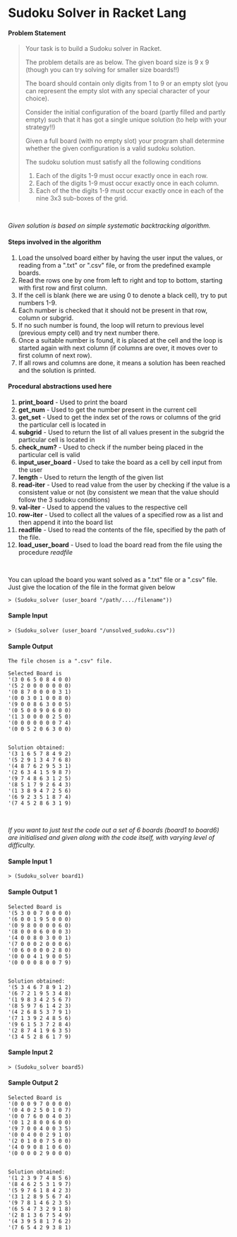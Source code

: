 # Sudoku Solver in Racket Lang
#### Problem Statement
<blockquote>
Your task is to build a Sudoku solver in Racket.  

The problem details are as below.
The given board size is 9 x 9 (though you can try solving for smaller size boards!!) 

The board should contain only digits from 1 to 9 or an empty slot (you can represent the empty slot with any special character of your choice). 

Consider the initial configuration of the board (partly filled and partly empty) such that it has got a single unique solution (to help with your strategy!!) 

Given a full board (with no empty slot) your program shall determine whether the given configuration is a valid sudoku solution. 

The sudoku solution must satisfy all the following conditions 
1. Each of the digits 1-9 must occur exactly once in each row. 
2. Each of the digits 1-9 must occur exactly once in each column. 
3. Each of the the digits 1-9 must occur exactly once in each of the nine 3x3 sub-boxes of the grid. 
</blockquote>
<br>

*Given solution is based on simple systematic backtracking algorithm.*

#### Steps involved in the algorithm
1. Load the unsolved board either by having the user input the values, or reading from a ".txt" or ".csv" file, or from the predefined example boards.
2. Read the rows one by one from left to right and top to bottom, starting with first row and first column. 
3. If the cell is blank (here we are using 0 to denote a black cell), try to put numbers 1-9. 
4. Each number is checked that it should not be present in that row, column or subgrid. 
5. If no such number is found, the loop will return to previous level (previous empty cell) and try next number there. 
6. Once a suitable number is found, it is placed at the cell and the loop is started again with next column (if columns are over, it moves over to first column of next row). 
7. If all rows and columns are done, it means a solution has been reached and the solution is printed.

#### Procedural abstractions used here
1. **print_board** - Used to print the board
2. **get_num** - Used to get the number present in the current cell
3. **get_set** - Used to get the index set of the rows or columns of the grid the particular cell is located in
4. **subgrid** - Used to return the list of all values present in the subgrid the particular cell is located in
5. **check_num?** - Used to check if the number being placed in the particular cell is valid
6. **input_user_board** - Used to take the board as a cell by cell input from the user
7. **length** - Used to return the length of the given list 
8. **read-iter** - Used to read value from the user by checking if the value is a consistent value or not (by consistent we mean that the value should follow the 3 sudoku conditions)
9. **val-iter** - Used to append the values to the respective cell
10. **row-iter** - Used to collect all the values of a specified row as a list and then append it into the board list
11. **readfile** - Used to read the contents of the file, specified by the path of the file.
12. **load_user_board** - Used to load the board read from the file using the procedure *readfile*
<br>

You can upload the board you want solved as a ".txt" file or a ".csv" file. 
Just give the location of the file in the format given below

```racket
> (Sudoku_solver (user_board "/path/..../filename"))
```


#### Sample Input 
```racket
> (Sudoku_solver (user_board "/unsolved_sudoku.csv"))
```

#### Sample Output
```racket
The file chosen is a ".csv" file.

Selected Board is 
'(3 0 6 5 0 8 4 0 0)
'(5 2 0 0 0 0 0 0 0)
'(0 8 7 0 0 0 0 3 1)
'(0 0 3 0 1 0 0 8 0)
'(9 0 0 8 6 3 0 0 5)
'(0 5 0 0 9 0 6 0 0)
'(1 3 0 0 0 0 2 5 0)
'(0 0 0 0 0 0 0 7 4)
'(0 0 5 2 0 6 3 0 0)


Solution obtained:
'(3 1 6 5 7 8 4 9 2)
'(5 2 9 1 3 4 7 6 8)
'(4 8 7 6 2 9 5 3 1)
'(2 6 3 4 1 5 9 8 7)
'(9 7 4 8 6 3 1 2 5)
'(8 5 1 7 9 2 6 4 3)
'(1 3 8 9 4 7 2 5 6)
'(6 9 2 3 5 1 8 7 4)
'(7 4 5 2 8 6 3 1 9)

```
<br>


*If you want to just test the code out a set of 6 boards (board1 to board6) are initialised and given along with the code itself, with varying level of difficulty.*

#### Sample Input 1
```racket
> (Sudoku_solver board1)
```

#### Sample Output 1
```racket
Selected Board is 
'(5 3 0 0 7 0 0 0 0)
'(6 0 0 1 9 5 0 0 0)
'(0 9 8 0 0 0 0 6 0)
'(8 0 0 0 6 0 0 0 3)
'(4 0 0 8 0 3 0 0 1)
'(7 0 0 0 2 0 0 0 6)
'(0 6 0 0 0 0 2 8 0)
'(0 0 0 4 1 9 0 0 5)
'(0 0 0 0 8 0 0 7 9)


Solution obtained:
'(5 3 4 6 7 8 9 1 2)
'(6 7 2 1 9 5 3 4 8)
'(1 9 8 3 4 2 5 6 7)
'(8 5 9 7 6 1 4 2 3)
'(4 2 6 8 5 3 7 9 1)
'(7 1 3 9 2 4 8 5 6)
'(9 6 1 5 3 7 2 8 4)
'(2 8 7 4 1 9 6 3 5)
'(3 4 5 2 8 6 1 7 9)

```

#### Sample Input 2
```racket
> (Sudoku_solver board5)
```

#### Sample Output 2
```racket
Selected Board is 
'(0 0 0 9 7 0 0 0 0)
'(0 4 0 2 5 0 1 0 7)
'(0 0 7 6 0 0 4 0 3)
'(0 1 2 8 0 0 6 0 0)
'(9 7 0 0 4 0 0 3 5)
'(0 0 4 0 0 2 9 1 0)
'(2 0 1 0 0 7 5 0 0)
'(4 0 9 0 8 1 0 6 0)
'(0 0 0 0 2 9 0 0 0)


Solution obtained:
'(1 2 3 9 7 4 8 5 6)
'(8 4 6 2 5 3 1 9 7)
'(5 9 7 6 1 8 4 2 3)
'(3 1 2 8 9 5 6 7 4)
'(9 7 8 1 4 6 2 3 5)
'(6 5 4 7 3 2 9 1 8)
'(2 8 1 3 6 7 5 4 9)
'(4 3 9 5 8 1 7 6 2)
'(7 6 5 4 2 9 3 8 1)
```
